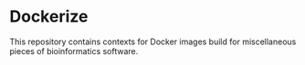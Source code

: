 # Dockerize
This repository contains contexts for Docker images build for miscellaneous pieces of bioinformatics software.
